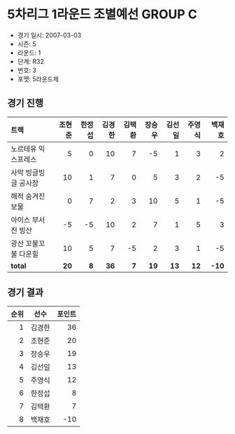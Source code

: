 # 5차리그 1라운드 조별예선 GROUP C

- 경기 일시: 2007-03-03
- 시즌: 5
- 라운드: 1
- 단계: R32
- 번호: 3
- 포맷: 5라운드제





## 경기 진행

| 트랙 | 조현준 | 한정섭 | 김경한 | 김택환 | 장승우 | 김선일 | 주영식 | 백재호 |
|:---|---:|---:|---:|---:|---:|---:|---:|---:|
| 노르테유 익스프레스 | 5 | 0 | 10 | 7 | -5 | 1 | 3 | 2 |
| 사막 빙글빙글 공사장 | 10 | 1 | 7 | 0 | 5 | 3 | 2 | -5 |
| 해적 숨겨진 보물 | 0 | 7 | 2 | 3 | 10 | 5 | 1 | -5 |
| 아이스 부서진 빙산 | -5 | -5 | 10 | 2 | 7 | 1 | 5 | 3 |
| 광산 꼬불꼬불 다운힐 | 10 | 5 | 7 | -5 | 2 | 3 | 1 | -5 |
| __total__ | __20__ | __8__ | __36__ | __7__ | __19__ | __13__ | __12__ | __-10__ |




## 경기 결과

| 순위 | 선수 | 포인트 |
|---:|:---:|---:|
| 1 | 김경한 | 36 |
| 2 | 조현준 | 20 |
| 3 | 장승우 | 19 |
| 4 | 김선일 | 13 |
| 5 | 주영식 | 12 |
| 6 | 한정섭 | 8 |
| 7 | 김택환 | 7 |
| 8 | 백재호 | -10 |

